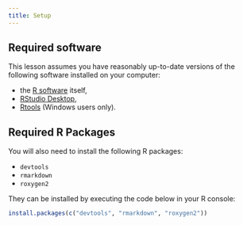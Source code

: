 ```yaml
---
title: Setup
---
```


## Required software

This lesson assumes you have reasonably up-to-date versions of the following software installed on your computer:

- the [R software](https://cran.r-project.org/mirrors.html) itself,
- [RStudio Desktop](https://ww.rstudio.com/products/rstudio/download/#download),
- [Rtools](https://cran.r-project.org/bin/windows/Rtools/) (Windows users only).

## Required R Packages

You will also need to install the following R packages:

- `devtools`
- `rmarkdown`
- `roxygen2`

They can be installed by executing the code below in your R console:

```r
install.packages(c("devtools", "rmarkdown", "roxygen2"))
```



